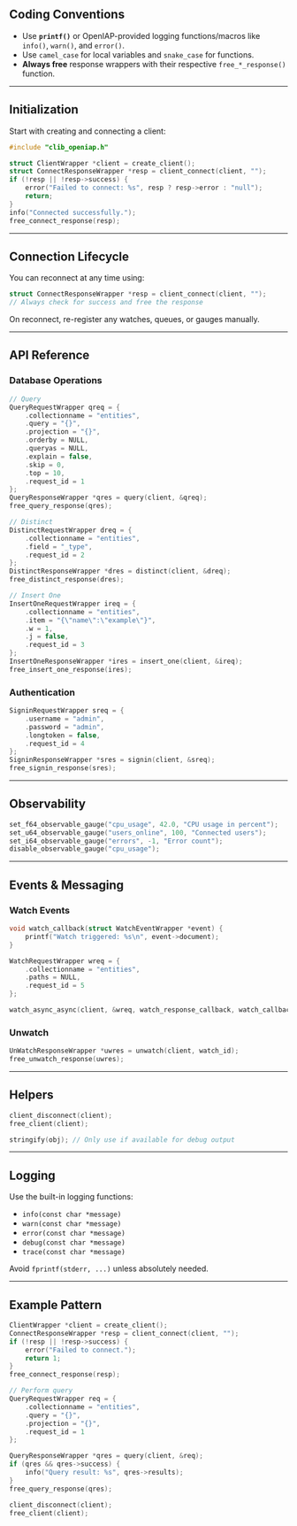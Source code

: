 ## Coding Conventions

- Use **`printf()`** or OpenIAP-provided logging functions/macros like `info()`, `warn()`, and `error()`.
- Use `camel_case` for local variables and `snake_case` for functions.
- **Always free** response wrappers with their respective `free_*_response()` function.

---

## Initialization

Start with creating and connecting a client:

```c
#include "clib_openiap.h"

struct ClientWrapper *client = create_client();
struct ConnectResponseWrapper *resp = client_connect(client, "");
if (!resp || !resp->success) {
    error("Failed to connect: %s", resp ? resp->error : "null");
    return;
}
info("Connected successfully.");
free_connect_response(resp);
```

---

## Connection Lifecycle

You can reconnect at any time using:

```c
struct ConnectResponseWrapper *resp = client_connect(client, "");
// Always check for success and free the response
```

On reconnect, re-register any watches, queues, or gauges manually.

---

## API Reference

### Database Operations

```c
// Query
QueryRequestWrapper qreq = {
    .collectionname = "entities",
    .query = "{}",
    .projection = "{}",
    .orderby = NULL,
    .queryas = NULL,
    .explain = false,
    .skip = 0,
    .top = 10,
    .request_id = 1
};
QueryResponseWrapper *qres = query(client, &qreq);
free_query_response(qres);

// Distinct
DistinctRequestWrapper dreq = {
    .collectionname = "entities",
    .field = "_type",
    .request_id = 2
};
DistinctResponseWrapper *dres = distinct(client, &dreq);
free_distinct_response(dres);

// Insert One
InsertOneRequestWrapper ireq = {
    .collectionname = "entities",
    .item = "{\"name\":\"example\"}",
    .w = 1,
    .j = false,
    .request_id = 3
};
InsertOneResponseWrapper *ires = insert_one(client, &ireq);
free_insert_one_response(ires);
```

### Authentication

```c
SigninRequestWrapper sreq = {
    .username = "admin",
    .password = "admin",
    .longtoken = false,
    .request_id = 4
};
SigninResponseWrapper *sres = signin(client, &sreq);
free_signin_response(sres);
```

---

## Observability

```c
set_f64_observable_gauge("cpu_usage", 42.0, "CPU usage in percent");
set_u64_observable_gauge("users_online", 100, "Connected users");
set_i64_observable_gauge("errors", -1, "Error count");
disable_observable_gauge("cpu_usage");
```

---

## Events & Messaging

### Watch Events

```c
void watch_callback(struct WatchEventWrapper *event) {
    printf("Watch triggered: %s\n", event->document);
}

WatchRequestWrapper wreq = {
    .collectionname = "entities",
    .paths = NULL,
    .request_id = 5
};

watch_async_async(client, &wreq, watch_response_callback, watch_callback);
```

### Unwatch

```c
UnWatchResponseWrapper *uwres = unwatch(client, watch_id);
free_unwatch_response(uwres);
```

---

## Helpers

```c
client_disconnect(client);
free_client(client);

stringify(obj); // Only use if available for debug output
```

---

## Logging

Use the built-in logging functions:

- `info(const char *message)`
- `warn(const char *message)`
- `error(const char *message)`
- `debug(const char *message)`
- `trace(const char *message)`

Avoid `fprintf(stderr, ...)` unless absolutely needed.

---

## Example Pattern

```c
ClientWrapper *client = create_client();
ConnectResponseWrapper *resp = client_connect(client, "");
if (!resp || !resp->success) {
    error("Failed to connect.");
    return 1;
}
free_connect_response(resp);

// Perform query
QueryRequestWrapper req = {
    .collectionname = "entities",
    .query = "{}",
    .projection = "{}",
    .request_id = 1
};

QueryResponseWrapper *qres = query(client, &req);
if (qres && qres->success) {
    info("Query result: %s", qres->results);
}
free_query_response(qres);

client_disconnect(client);
free_client(client);
```
